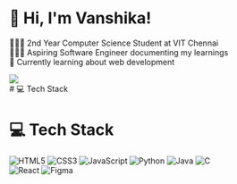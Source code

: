 # 👋 Hi, I'm Vanshika!
👩🏻‍🎓 2nd Year Computer Science Student at VIT Chennai<br/>
👩🏻‍💻 Aspiring Software Engineer documenting my learnings<br/>
💭 Currently learning about web development<br/>

<!-- GitHub stats from https://github.com/anuraghazra/github-readme-stats -->
![](https://github-readme-stats.vercel.app/api?username=vanshika2608&theme=radical&hide_border=false&include_all_commits=true&count_private=true)<br/># 💻 Tech Stack

<!-- Badges from https://github.com/Ileriayo/markdown-badges -->
# 💻 Tech Stack
<!-- Badges from https://github.com/Ileriayo/markdown-badges -->
![HTML5](https://img.shields.io/badge/html5-%23E34F26.svg?style=for-the-badge&logo=html5&logoColor=white)
![CSS3](https://img.shields.io/badge/css3-%231572B6.svg?style=for-the-badge&logo=css3&logoColor=white)
![JavaScript](https://img.shields.io/badge/javascript-%23323330.svg?style=for-the-badge&logo=javascript&logoColor=%23F7DF1E)
![Python](https://img.shields.io/badge/python-3670A0?style=for-the-badge&logo=python&logoColor=ffdd54)
![Java](https://img.shields.io/badge/java-%23ED8B00.svg?style=for-the-badge&logo=openjdk&logoColor=white)
![C](https://img.shields.io/badge/c-%2300599C.svg?style=for-the-badge&logo=c&logoColor=white)<br/>
![React](https://img.shields.io/badge/react-%2320232a.svg?style=for-the-badge&logo=react&logoColor=%2361DAFB)
![Figma](https://img.shields.io/badge/figma-%23F24E1E.svg?style=for-the-badge&logo=figma&logoColor=white)
